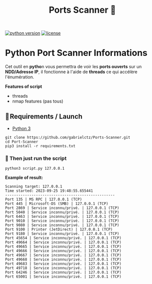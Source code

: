 <h1 align="center" id="title">Ports Scanner 📶</h1><br>

[![python version](https://img.shields.io/badge/Python-3.10%2B-brightgreen)](https://www.python.org/downloads/)
[![license](https://img.shields.io/badge/License-GNU-blue.svg)](https://www.gnu.org/licenses/gpl-3.0.fr.html)


# **Python Port Scanner Informations**
Cet outil en **pytho**n vous permettra de voir les **ports ouverts** sur un **NDD/Adresse IP**, il fonctionne à l'aide de **threads** ce qui accélère l'énumération. 

**Features of script**
- threads
- nmap features (pas tous)

## **🔧 Requirements / Launch**

- [Python 3](https://www.python.org/downloads/)

```
git clone https://github.com/gabrielctz/Ports-Scanner.git
cd Port-Scanner
pip3 install -r requirements.txt
```

### 💖 Then just run the script 

`python3 script.py 127.0.0.1 `

**Example of result:**
```
Scanning target: 127.0.0.1
Time started: 2023-09-25 19:48:55.655441
--------------------------------------------------
Port 135 | MS RPC | 127.0.0.1 (TCP)
Port 445 | Microsoft-DS (SMB) | 127.0.0.1 (TCP)
Port 2869 | Service inconnu/privé. | 127.0.0.1 (TCP)
Port 5040 | Service inconnu/privé. | 127.0.0.1 (TCP)
Port 6463 | Service inconnu/privé. | 127.0.0.1 (TCP)
Port 9010 | Service inconnu/privé. | 127.0.0.1 (TCP)
Port 9080 | Service inconnu/privé. | 127.0.0.1 (TCP)
Port 9100 | Printer (JetDirect) | 127.0.0.1 (TCP)
Port 9180 | Service inconnu/privé. | 127.0.0.1 (TCP)
Port 45654 | Service inconnu/privé. | 127.0.0.1 (TCP)
Port 49664 | Service inconnu/privé. | 127.0.0.1 (TCP)
Port 49665 | Service inconnu/privé. | 127.0.0.1 (TCP)
Port 49666 | Service inconnu/privé. | 127.0.0.1 (TCP)
Port 49667 | Service inconnu/privé. | 127.0.0.1 (TCP)
Port 49668 | Service inconnu/privé. | 127.0.0.1 (TCP)
Port 49683 | Service inconnu/privé. | 127.0.0.1 (TCP)
Port 49718 | Service inconnu/privé. | 127.0.0.1 (TCP)
Port 64246 | Service inconnu/privé. | 127.0.0.1 (TCP)
Port 65001 | Service inconnu/privé. | 127.0.0.1 (TCP)
```
